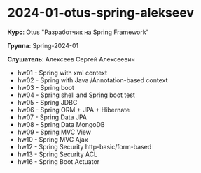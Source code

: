 # 2024-01-otus-spring-alekseev

**Курс**: Otus "Разработчик на Spring Framework"

**Группа**: Spring-2024-01

**Слушатель**: Алексеев Сергей Алексеевич

- hw01 - Spring with xml context
- hw02 - Spring with Java /Annotation-based context
- hw03 - Spring boot
- hw04 - Spring shell and Spring boot test
- hw05 - Spring JDBC
- hw06 - Spring ORM + JPA + Hibernate
- hw07 - Spring Data JPA
- hw08 - Spring Data MongoDB
- hw09 - Spring MVC View
- hw10 - Spring MVC Ajax
- hw12 - Spring Security http-basic/form-based
- hw13 - Spring Security ACL
- hw16 - Spring Boot Actuator